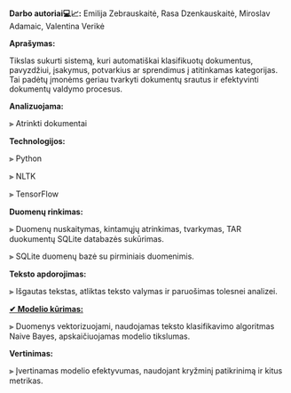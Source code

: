 **Darbo autoriai💻📈:** Emilija Zebrauskaitė, Rasa Dzenkauskaitė, Miroslav Adamaic, Valentina Verikė

****Aprašymas:****

Tikslas sukurti sistemą, kuri automatiškai klasifikuotų dokumentus, pavyzdžiui, įsakymus, potvarkius ar sprendimus į atitinkamas kategorijas. 
Tai padėtų įmonėms geriau tvarkyti dokumentų srautus ir efektyvinti dokumentų valdymo procesus.

**Analizuojama:** 

⫸  Atrinkti dokumentai

**Technologijos:**

⫸  Python 

⫸  NLTK

⫸  TensorFlow


**Duomenų rinkimas:**

⫸  Duomenų nuskaitymas, kintamųjų atrinkimas, tvarkymas, TAR duokumentų SQLite databazės sukūrimas.

⫸  SQLite duomenų bazė su pirminiais duomenimis.


**Teksto apdorojimas:**

⫸  Išgautas tekstas, atliktas teksto valymas ir paruošimas tolesnei analizei.

**<a href=https://github.com/rasadzen/Automatic-classification-of-documents/blob/main/model.ipynb> ✔ Modelio kūrimas:</a>**

⫸  Duomenys vektorizuojami, naudojamas teksto klasifikavimo algoritmas Naive Bayes, apskaičiuojamas modelio tikslumas.



**Vertinimas:**

⫸  Įvertinamas modelio efektyvumas, naudojant kryžminį patikrinimą ir kitus metrikas.


    
